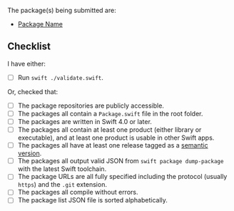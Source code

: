 The package(s) being submitted are:

* [Package Name](https://example.com/repository/)

## Checklist

I have either:

* [ ] Run `swift ./validate.swift`.

Or, checked that:

* [ ] The package repositories are publicly accessible.
* [ ] The packages all contain a `Package.swift` file in the root folder.
* [ ] The packages are written in Swift 4.0 or later.
* [ ] The packages all contain at least one product (either library or executable), and at least one product is usable in other Swift apps.
* [ ] The packages all have at least one release tagged as a [semantic version](https://semver.org/).
* [ ] The packages all output valid JSON from `swift package dump-package` with the latest Swift toolchain.
* [ ] The package URLs are all fully specified including the protocol (usually `https`) and the `.git` extension.
* [ ] The packages all compile without errors.
* [ ] The package list JSON file is sorted alphabetically.
